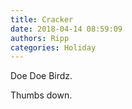 ```yaml
---
title: Cracker
date: 2018-04-14 08:59:09
authors: Ripp
categories: Holiday
---
```


 Doe Doe Birdz.

Thumbs down.